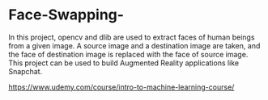 # Face-Swapping-
In this project, opencv and dlib are used to extract faces of human beings from a given image. A source image and a destination image are taken, and the face of destination image is replaced with the face of source image. This project can be used to build Augmented Reality applications like Snapchat.

https://www.udemy.com/course/intro-to-machine-learning-course/

